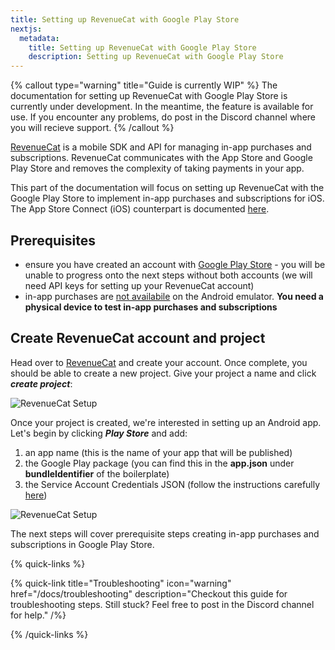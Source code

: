```yaml
---
title: Setting up RevenueCat with Google Play Store
nextjs:
  metadata:
    title: Setting up RevenueCat with Google Play Store
    description: Setting up RevenueCat with Google Play Store
---
```


{% callout type="warning" title="Guide is currently WIP" %}
The documentation for setting up RevenueCat with Google Play Store is currently under development. In the meantime, the feature is available for use. If you encounter any problems, do post in the Discord channel where you will recieve support.
{% /callout %}

[RevenueCat](https://www.revenuecat.com/) is a mobile SDK and API for managing in-app purchases and subscriptions. RevenueCat communicates with the App Store and Google Play Store and removes the complexity of taking payments in your app.

This part of the documentation will focus on setting up RevenueCat with the Google Play Store to implement in-app purchases and subscriptions for iOS. The App Store Connect (iOS) counterpart is documented [here](/docs/revenue-cat-setup-ios).

## Prerequisites

- ensure you have created an account with [Google Play Store](https://play.google.com/console/about/?utm_source=google&utm_medium=cpc&utm_campaign=Console2020-Branded&utm_term=google%20play%20console%7ce&utm_content=676107993487&gad_source=1&gclid=EAIaIQobChMI89Ggqo35ggMVqQQGAB0afg7cEAAYASAAEgIGj_D_BwE) - you will be unable to progress onto the next steps without
  both accounts (we will need API keys for setting up your RevenueCat account)
- in-app purchases are [not availabile](https://docs.expo.dev/versions/latest/sdk/in-app-purchases/) on the Android emulator. **You need
  a physical device to test in-app purchases and subscriptions**

## Create RevenueCat account and project

Head over to [RevenueCat](https://www.revenuecat.com/) and create your account. Once complete, you should be able to create
a new project. Give your project a name and click **_create project_**:

![RevenueCat Setup](/images/revenue-cat-step-1.gif)

Once your project is created, we're interested in setting up an Android app. Let's begin by clicking **_Play Store_** and add:

1. an app name (this is the name of your app that will be published)
2. the Google Play package (you can find this in the **app.json** under **bundleIdentifier** of the boilerplate)
3. the Service Account Credentials JSON (follow the instructions carefully [here](https://www.revenuecat.com/docs/creating-play-service-credentials))

![RevenueCat Setup](/images/revenue-cat-android-setup.gif)

The next steps will cover prerequisite steps creating in-app purchases and subscriptions in Google Play Store.

{% quick-links %}

{% quick-link title="Troubleshooting" icon="warning" href="/docs/troubleshooting" description="Checkout this guide for troubleshooting steps. Still stuck? Feel free to post in the Discord channel for help." /%}

{% /quick-links %}
